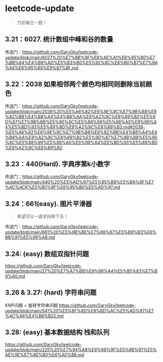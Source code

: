 # leetcode-update
>  力扣每日一题！

## 3.21：6027. 统计数组中峰和谷的数量
传送门：https://github.com/GaryGky/leetcode-update/blob/main/6027%20%E7%BB%9F%E8%AE%A1%E6%95%B0%E7%BB%84%E4%B8%AD%E5%B3%B0%E5%92%8C%E8%B0%B7%E7%9A%84%E6%95%B0%E9%87%8F.md

## 3.22：2038 如果相邻两个颜色均相同则删除当前颜色
传送门：https://github.com/GaryGky/leetcode-update/blob/main/2038%20%E5%A6%82%E6%9E%9C%E7%9B%B8%E9%82%BB%E4%B8%A4%E4%B8%AA%E9%A2%9C%E8%89%B2%E5%9D%87%E7%9B%B8%E5%90%8C%E5%88%99%E5%88%A0%E9%99%A4%E5%BD%93%E5%89%8D%E9%A2%9C%E8%89%B2.md#2038-%E5%A6%82%E6%9E%9C%E7%9B%B8%E9%82%BB%E4%B8%A4%E4%B8%AA%E9%A2%9C%E8%89%B2%E5%9D%87%E7%9B%B8%E5%90%8C%E5%88%99%E5%88%A0%E9%99%A4%E5%BD%93%E5%89%8D%E9%A2%9C%E8%89%B2

## 3.23：440(Hard). 字典序第k小数字
传送门：https://github.com/GaryGky/leetcode-update/blob/main/440%20%E5%AD%97%E5%85%B8%E5%BA%8F%E7%AC%ACK%E5%B0%8F%E6%95%B0%E5%AD%97.md

## 3.24：661(easy). 图片平滑器

> 希望可以一直坚持刷下去！

传送门：https://github.com/GaryGky/leetcode-update/blob/main/661%20%E5%9B%BE%E7%89%87%E5%B9%B3%E6%BB%91%E5%99%A8.md

## 3.24: (easy) 数组双指针问题

https://github.com/GaryGky/leetcode-update/blob/main/27%20%E7%A7%BB%E9%99%A4%E5%85%83%E7%B4%A0.md

## 3.26 & 3.27: (hard) 字符串问题
KMP问题 + 旋转字符串问题
https://github.com/GaryGky/leetcode-update/blob/main/541%20%E5%8F%8D%E8%BD%AC%E5%AD%97%E7%AC%A6%E4%B8%B22.md

## 3.28: (easy) 基本数据结构 栈和队列
https://github.com/GaryGky/leetcode-update/blob/main/225%20%E7%94%A8%E9%98%9F%E5%88%97%E5%AE%9E%E7%8E%B0%E6%A0%88.md
